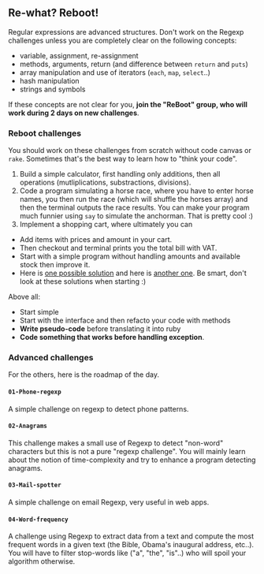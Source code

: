 ## Re-what? Reboot!

Regular expressions are advanced structures. Don't work on the Regexp challenges unless you are completely clear on the following concepts:

- variable, assignment, re-assignment
- methods, arguments, return (and difference between `return` and `puts`)
- array manipulation and use of iterators (`each`, `map`, `select`..)
- hash manipulation
- strings and symbols

If these concepts are not clear for you, **join the "ReBoot" group, who will work during 2 days on new challenges**.

### Reboot challenges

You should work on these challenges from scratch without code canvas or `rake`. Sometimes that's the best way to learn how to "think your code".

1. Build a simple calculator, first handling only additions, then all operations (mutliplications, substractions, divisions).
1. Code a program simulating a horse race, where you have to enter horse names, you then run the race (which will shuffle the horses array) and then the terminal outputs the race results. You can make your program much funnier using `say` to simulate the anchorman. That is pretty cool :)
1. Implement a shopping cart, where ultimately you can
  - Add items with prices and amount in your cart.
  - Then checkout and terminal prints you the total bill with VAT.
  - Start with a simple program without handling amounts and available stock then improve it.
  - Here is [one possible solution](https://gist.github.com/gabriel-dehan/b74a6e92deac876a80e1) and here is [another one](https://gist.github.com/Papillard/6bdf49d9ab63f79cf9cd). Be smart, don't look at these solutions when starting :)

Above all:

- Start simple
- Start with the interface and then refacto your code with methods
- **Write pseudo-code** before translating it into ruby
- **Code something that works before handling exception**.

### Advanced challenges

For the others, here is the roadmap of the day.

#### `01-Phone-regexp`
A simple challenge on regexp to detect phone patterns.

#### `02-Anagrams`
This challenge makes a small use of Regexp to detect "non-word" characters but this is not a pure "regexp challenge". You will mainly learn about the notion of time-complexity and try to enhance a program detecting anagrams.

#### `03-Mail-spotter`
A simple challenge on email Regexp, very useful in web apps.

#### `04-Word-frequency`
A challenge using Regexp to extract data from a text and compute the most frequent words in a given text (the Bible, Obama's inaugural address, etc..). You will have to filter stop-words like ("a", "the", "is"..) who will spoil your algorithm otherwise.
